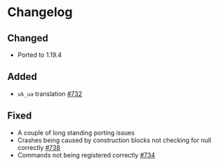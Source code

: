 # Changelog

## Changed 

- Ported to 1.19.4

## Added

- `uk_ua` translation [#732](https://github.com/direworlf20-mc/issues/732)

## Fixed

- A couple of long standing porting issues
- Crashes being caused by construction blocks not checking for null correctly [#738](https://github.com/direworlf20-mc/issues/738)
- Commands not being registered correctly [#734](https://github.com/direworlf20-mc/issues/734)
